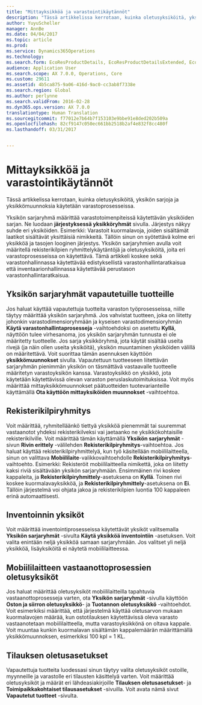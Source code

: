 ```yaml
---
title: "Mittayksikköä ja varastointikäytännöt"
description: "Tässä artikkelissa kerrotaan, kuinka oletusyksiköitä, yksikön sarjoja ja yksikkömuunnoksia käytetään varastoprosesseissa."
author: YuyuScheller
manager: AnnBe
ms.date: 04/04/2017
ms.topic: article
ms.prod: 
ms.service: Dynamics365Operations
ms.technology: 
ms.search.form: EcoResProductDetails, EcoResProductDetailsExtended, EcoResStorageDimensionGroup, InventItemOrderSetup, UnitOfMeasureConversion, WHSRFMenuItem, WHSUOMSeqGroupTable
audience: Application User
ms.search.scope: AX 7.0.0, Operations, Core
ms.custom: 29611
ms.assetid: 4b5ca875-9a06-416d-9ac0-cc3ab8f7338e
ms.search.region: Global
ms.author: perlynne
ms.search.validFrom: 2016-02-28
ms.dyn365.ops.version: AX 7.0.0
translationtype: Human Translation
ms.sourcegitcommit: f77012e7b64b7f153103e9bbe91e8ded202b509a
ms.openlocfilehash: 82cf9147c050ec661bb2518b2af4e832f8cc480f
ms.lasthandoff: 03/31/2017


---
```


# <a name="unit-of-measure-and-stocking-policies"></a>Mittayksikköä ja varastointikäytännöt

Tässä artikkelissa kerrotaan, kuinka oletusyksiköitä, yksikön sarjoja ja yksikkömuunnoksia käytetään varastoprosesseissa.

Yksikön sarjaryhmä määrittää varastotoimenpiteissä käytettävän yksiköiden sarjan. Ne luodaan **järjestyksessä yksikköryhmät** sivulla. Järjestys näkyy suhde eri yksiköiden. Esimerkki: Varastoit kuormalavoja, joiden sisältämät laatikot sisältävät yksittäisiä nimikkeitä. Tällöin sinun on syötettävä kolme eri yksikköä ja tasojen looginen järjestys. Yksikön sarjaryhmien avulla voit määritellä rekisterikilpien ryhmittelykäytäntöjä ja oletusyksiköitä, joita eri varastoprosesseissa on käytettävä. Tämä artikkeli koskee sekä varastonhallinnassa käytettävää edistyksellistä varastonhallintaratkaisua että inventaarionhallinnassa käytettävää perustason varastonhallintaratkaisua.

## <a name="unit-sequence-groups-for-released-products"></a>Yksikön sarjaryhmät vapautetuille tuotteille
Jos haluat käyttää vapautettuja tuotteita varaston työprosesseissa, niille täytyy määrittää yksikön sarjaryhmä. Jos vahvistat tuotteen, joka on liitetty johonkin varastodimensioryhmään ja kyseisen varastodimensioryhmän **Käytä varastonhallintaprosesseja** -vaihtoehdoksi on asetettu **Kyllä**, näyttöön tulee virhesanoma, jos yksikön sarjaryhmän tunnusta ei ole määritetty tuotteelle. Jos sarja yksikköryhmä, jota käytät sisältää useita rivejä (ja näin ollen useita yksiköitä), yksikön muuntaminen yksiköiden välillä on määritettävä. Voit suorittaa tämän asennuksen käyttöön **yksikkömuunnokset** sivulla. Vapautettuun tuotteeseen liitettävän sarjaryhmän pienimmän yksikön on täsmättävä vastaavalle tuotteelle määritetyn varastoyksikön kanssa. Varastoyksikkö on yksikkö, jota käytetään käytettävissä olevan varaston peruslaskutoimituksissa. Voit myös määrittää mittayksikkömuunnokset päätuotteiden tuotevarianteille käyttämällä **Ota käyttöön mittayksiköiden muunnokset** -vaihtoehtoa.

## <a name="license-plate-grouping"></a>Rekisterikilpiryhmitys
Voit määrittää, ryhmitelläänkö tiettyä yksikköä pienemmät tai suuremmat vastaanotot yhdeksi rekisterikilveksi vai jaetaanko ne yksikkökohtaisille rekisterikilville. Voit määrittää tämän käyttämällä **Yksikön sarjaryhmät** -sivun **Rivin erittely** -välilehden **Rekisterikilpiryhmitys**-vaihtoehtoa. Jos haluat käyttää rekisterikilpiryhmittelyä, kun työ käsitellään mobiililaitteella, sinun on valittava **Mobiililaite**-valikkovaihtoehdolle **Rekisterikilpiryhmitys**-vaihtoehto. Esimerkki: Rekisteröit mobiililaitteella nimikettä, joka on liitetty kaksi riviä sisältävään yksikön sarjaryhmään. Ensimmäinen rivi koskee kappaleita, ja **Rekisterikilpiryhmittely**-asetuksena on **Kyllä**. Toinen rivi koskee kuormalavayksikköä, ja **Rekisterikilpiryhmittely**-asetuksena on **Ei**. Tällöin järjestelmä voi ohjata jakoa ja rekisterikilpien luontia 100 kappaleen erinä automaattisesti.

## <a name="units-for-cycle-counting"></a>Inventoinnin yksiköt
Voit määrittää inventointiprosesseissa käytettävät yksiköt valitsemalla **Yksikön sarjaryhmät** -sivulta **Käytä yksikköä inventointiin** -asetuksen. Voit valita enintään neljä yksikköä samaan sarjaryhmään. Jos valitset yli neljä yksikköä, lisäyksiköitä ei näytetä mobiililaitteessa.

## <a name="default-units-for-mobile-device-receiving-processes"></a>Mobiililaitteen vastaanottoprosessien oletusyksiköt
Jos haluat määrittää oletusyksiköt mobiililaitteilla tapahtuvia vastaanottoprosesseja varten, ota **Yksikön sarjaryhmät** -sivulla käyttöön **Oston ja siirron oletusyksikkö**- ja **Tuotannon oletusyksikkö** -vaihtoehdot. Voit esimerkiksi määrittää, että järjestelmä käyttää oletusarvon mukaan kuormalavojen määrää, kun ostotilauksen käytettävissä oleva varasto vastaanotetaan mobiililaitteella, mutta varastoyksikkönä on oltava kappale. Voit muuntaa kunkin kuormalavan sisältämän kappalemäärän määrittämällä yksikkömuunnoksen, esimerkiksi 100 kpl = 1 KL.

## <a name="default-order-settings"></a>Tilauksen oletusasetukset
Vapautettuja tuotteita luodessasi sinun täytyy valita oletusyksiköt ostoille, myynneille ja varastolle eri tilausten käsittelyä varten. Voit määrittää oletusyksiköt ja määrät eri lähdeasiakirjoille **Tilauksen oletusasetukset**- ja **Toimipaikkakohtaiset tilausasetukset** -sivuilla. Voit avata nämä sivut **Vapautetut tuotteet** -sivulta.


